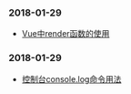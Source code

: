 ### 2018-01-29
 * [Vue中render函数的使用](https://github.com/BYChoo/blog/issues/2)
### 2018-01-29
 * [控制台console.log命令用法](https://github.com/BYChoo/blog/issues/1)
